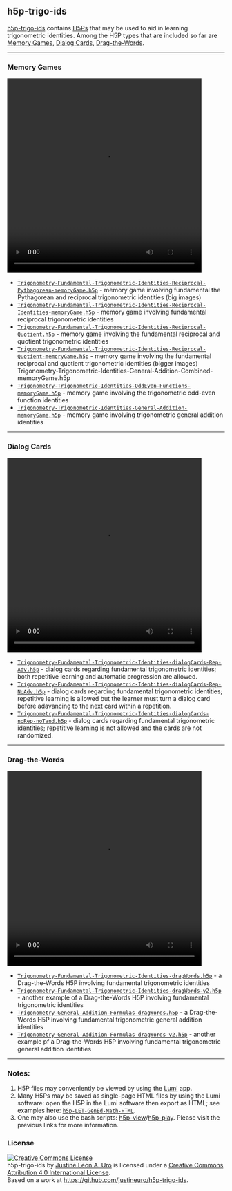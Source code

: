 ## h5p-trigo-ids
[h5p-trigo-ids](https://github.com/justineuro/h5p-trigo-ids) contains [H5Ps](https://h5p.org) that may be used to aid in learning trigonometric identities. Among the H5P types that are included so far are [Memory Games](), [Dialog Cards](), [Drag-the-Words]().

---
### Memory Games
<video width="450" height="450" controls>
  <source src="https://justineuro.github.io/h5p-trigo-ids/2025-08-21-11-38-22-recip-pyth.mp4" type="video/mp4">
</video>  

* [`Trigonometry-Fundamental-Trigonometric-Identities-Reciprocal-Pythagorean-memoryGame.h5p`](./Trigonometry-Fundamental-Trigonometric-Identities-Reciprocal-Pythagorean-memoryGame.h5p) - memory game involving fundamental the Pythagorean and reciprocal trigonometric identities (big images)
* [`Trigonometry-Fundamental-Trigonometric-Identities-Reciprocal-Identities-memoryGame.h5p`](./Trigonometry-Fundamental-Trigonometric-Identities-Reciprocal-Identities-memoryGame.h5p) - memory game involving fundamental reciprocal trigonometric identities
* [`Trigonometry-Fundamental-Trigonometric-Identities-Reciprocal-Quotient.h5p`](./Trigonometry-Fundamental-Trigonometric-Identities-Reciprocal-Quotient.h5p) - memory game involving the fundamental reciprocal and quotient trigonometric identities
* [`Trigonometry-Fundamental-Trigonometric-Identities-Reciprocal-Quotient-memoryGame.h5p`](./Trigonometry-Fundamental-Trigonometric-Identities-Reciprocal-Quotient-memoryGame.h5p) - memory game involving the fundamental reciprocal and quotient trigonometric identities (bigger images)
Trigonometry-Trigonometric-Identities-General-Addition-Combined-memoryGame.h5p
* [`Trigonometry-Trigonometric-Identities-OddEven-Functions-memoryGame.h5p`](./Trigonometry-Trigonometric-Identities-OddEven-Functions-memoryGame.h5p) - memory game involving the trigonometric odd-even function identities
* [`Trigonometry-Trigonometric-Identities-General-Addition-memoryGame.h5p`](./Trigonometry-Trigonometric-Identities-General-Addition-memoryGame.h5p) - memory game involving trigonometric general addition identities

---
### Dialog Cards
<video width="450" height="450" controls>
  <source src="https://justineuro.github.io/h5p-trigo-ids/2025-08-21-11-43-11-funda-dialog.mp4" type="video/mp4">
</video>  


* [`Trigonometry-Fundamental-Trigonometric-Identities-dialogCards-Rep-Adv.h5p`](./Trigonometry-Fundamental-Trigonometric-Identities-dialogCards-Rep-Adv.h5p) - dialog cards regarding fundamental trigonometric identities; both repetitive learning and automatic progression are allowed.
* [`Trigonometry-Fundamental-Trigonometric-Identities-dialogCards-Rep-NoAdv.h5p`](./Trigonometry-Fundamental-Trigonometric-Identities-dialogCards-Rep-Adv.h5p) - dialog cards regarding fundamental trigonometric identities; repetitive learning is allowed but the learner must turn a dialog card before adavancing to the next card within a repetition.
* [`Trigonometry-Fundamental-Trigonometric-Identities-dialogCards-noRep-noTand.h5p`](./Trigonometry-Fundamental-Trigonometric-Identities-dialogCards-Rep-Adv.h5p) - dialog cards regarding fundamental trigonometric identities; repetitive learning is not allowed and the cards are not randomized.

---
### Drag-the-Words
<video width="450" height="450" controls>
  <source src="https://justineuro.github.io/h5p-trigo-ids/2025-08-21-11-23-38-fundatrig.mp4" type="video/mp4">
</video>  

* [`Trigonometry-Fundamental-Trigonometric-Identities-dragWords.h5p`](./Trigonometry-Fundamental-Trigonometric-Identities-dragWords.h5p) - a Drag-the-Words H5P involving fundamental trigonometric identities
* [`Trigonometry-Fundamental-Trigonometric-Identities-dragWords-v2.h5p`](./Trigonometry-Fundamental-Trigonometric-Identities-dragWords-v2.h5p) - another example of a Drag-the-Words H5P involving fundamental trigonometric identities
* [`Trigonometry-General-Addition-Formulas-dragWords.h5p`](./Trigonometry-General-Addition-Formulas-dragWords.h5p) - a Drag-the-Words H5P involving fundamental trigonometric general addition identities
* [`Trigonometry-General-Addition-Formulas-dragWords-v2.h5p`](./Trigonometry-General-Addition-Formulas-dragWords-v2.h5p) - another example pf a Drag-the-Words H5P involving fundamental trigonometric general addition identities

----
### Notes:  
1. H5P files may conveniently be viewed by using the [Lumi](https://lumi.education/en/) app.
2. Many H5Ps may be saved as single-page HTML files by using the Lumi software: open the H5P in the Lumi software then export as HTML; see examples here: [`h5p-LET-GenEd-Math-HTML`](https://github.com/justineuro/h5p-LET-GenEd-Math-HTML).
3. One may also use the bash scripts: [h5p-view]()/[h5p-play]().  Please visit the previous links for more information.


### License
<a rel="license" href="http://creativecommons.org/licenses/by/4.0/"><img alt="Creative Commons License" style="border-width:0" src="https://i.creativecommons.org/l/by/4.0/80x15.png" /></a><br /><span xmlns:dct="http://purl.org/dc/terms/" property="dct:title">h5p-trigo-ids</span> by <a xmlns:cc="http://creativecommons.org/ns#" href="https://github.com/justineuro/" property="cc:attributionName" rel="cc:attributionURL">Justine Leon A. Uro</a> is licensed under a <a rel="license" href="http://creativecommons.org/licenses/by/4.0/">Creative Commons Attribution 4.0 International License</a>.<br />Based on a work at <a xmlns:dct="http://purl.org/dc/terms/" href="https://github.com/justineuro/h5p-trigo-ids" rel="dct:source">https://github.com/justineuro/h5p-trigo-ids</a>.
